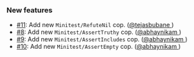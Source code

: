 ### New features

* [#11](https://github.com/rubocop/rubocop-minitest/pull/11): Add new `Minitest/RefuteNil` cop. ([@tejasbubane ][])
* [#8](https://github.com/rubocop/rubocop-minitest/pull/8): Add new `Minitest/AssertTruthy` cop. ([@abhaynikam ][])
* [#9](https://github.com/rubocop/rubocop-minitest/pull/9): Add new `Minitest/AssertIncludes` cop. ([@abhaynikam ][])
* [#10](https://github.com/rubocop/rubocop-minitest/pull/10): Add new `Minitest/AssertEmpty` cop. ([@abhaynikam ][])

[@tejasbubane]: https://github.com/tejasbubane
[@abhaynikam]: https://github.com/abhaynikam
